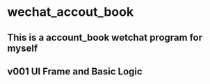 # wechat_accout_book
This is a account_book wetchat program for myself
-----------------------------------
v001
UI Frame and Basic Logic
-----------------------------------
